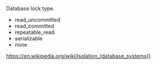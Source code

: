 Database lock type.

- read_uncommitted
- read_committed
- repeatable_read
- serializable
- none

<https://en.wikipedia.org/wiki/Isolation_(database_systems)]>